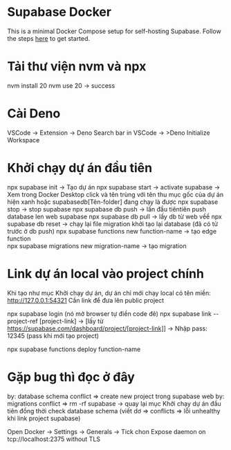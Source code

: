 # Supabase Docker

This is a minimal Docker Compose setup for self-hosting Supabase. Follow the steps [here](https://supabase.com/docs/guides/hosting/docker) to get started.

# Tải thư viện nvm và npx

<!-- Libraries -->

nvm install 20
nvm use 20 -> success

# Cài Deno

<!-- Start up -->
<!-- Deno start up -->

VSCode -> Extension -> Deno
Search bar in VSCode -> >Deno Initialize Workspace

# Khởi chạy dự án đầu tiên

<!-- Project start up -->

npx supabase init -> Tạo dự án
npx supabase start -> activate supabase -> Xem trong Docker Desktop click và tên trùng với tên thu mục gốc của dự án hiện xanh hoặc supabase*db*[Tên-folder] đang chạy là được
npx supabase stop -> stop supabase
npx supabase db push -> lần đầu tiêntiên push database len web supabase
npx supabase db pull -> lấy db từ web vềề
npx supabase db reset -> chạy lại file migration khởi tạo lại database (đã có từ trước ở db push)
npx supabase functions new function-name -> tạo edge function  
npx supabase migrations new migration-name -> tạo migration

# Link dự án local vào project chính

Khi tạo như mục Khởi chạy dự án, dự án chỉ mới chạy local có tên miền: http://127.0.0.1:54321
Cần link để đưa lên public project

npx supabase login (nó mở browser tự điền code đê)
npx supabase link --project-ref [project-link] -> [lấy từ https://supabase.com/dashboard/project/[project-link]]
-> Nhập pass: 12345 (pass khi mới tạo project)

<!-- Deploy functions to supabase web -->

npx supabase functions deploy function-name

# Gặp bug thì đọc ở đây

<!-- Unhealthy Supabase_db_[name] Container -->
<!-- log: supabase_db_testFolder container is not ready: unhealthy -->

by: database schema conflict => create new project trong supabase web
by: migrations conflict => rm -rf supabase -> quay lại mục Khởi chạy dự án đầu tiên đồng thời check database schema (viết dơ => conflicts => lỗi unhealthy khi link project supabase)

<!-- Docker bug -->
<!-- Supabase exited || Supabase unhealthy: hot standby -->

Open Docker -> Settings -> Generals -> Tick chon Expose daemon on tcp://localhost:2375 without TLS
